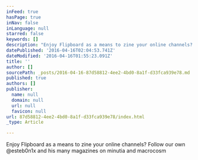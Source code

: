```yaml
---
inFeed: true
hasPage: true
inNav: false
inLanguage: null
starred: false
keywords: []
description: "Enjoy Flipboard as a means to zine your online channels? Follow our own @esteb0n1x and his many magazines on minutia and macrocosm\_"
datePublished: '2016-04-16T02:04:53.741Z'
dateModified: '2016-04-16T01:55:23.091Z'
title: ''
author: []
sourcePath: _posts/2016-04-16-87d58812-4ee2-4bd0-8a1f-d33fca939e78.md
published: true
authors: []
publisher:
  name: null
  domain: null
  url: null
  favicon: null
url: 87d58812-4ee2-4bd0-8a1f-d33fca939e78/index.html
_type: Article

---
```

Enjoy Flipboard as a means to zine your online channels? Follow our own @esteb0n1x and his many magazines on minutia and macrocosm